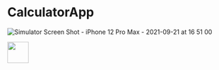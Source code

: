 # CalculatorApp

![Simulator Screen Shot - iPhone 12 Pro Max - 2021-09-21 at 16 51 00](https://user-images.githubusercontent.com/49749125/134183257-4cb44d3c-2f39-4824-9ea8-bc993f629f28.png)

<img src="https://user-images.githubusercontent.com/49749125/134183257-4cb44d3c-2f39-4824-9ea8-bc993f629f28.png" width="48">
